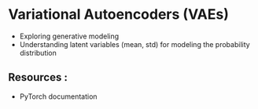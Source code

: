 # Variational Autoencoders (VAEs)

- Exploring generative modeling
- Understanding latent variables (mean, std) for modeling the probability distribution 

## Resources :

- PyTorch documentation
